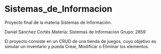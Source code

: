 # Sistemas_de_Informacion
Proyecto final de la materia Sistemas de Información.

Daniel Sánchez Cortés 
Materia: Sistemas de Informacion 
Grupo:  2859

El proyecto consiste en un CRUD de una tienda de juegos, cuyo objetivo es simular un inventario y pueda Crear, Modificar o Eliminar los elementos.
